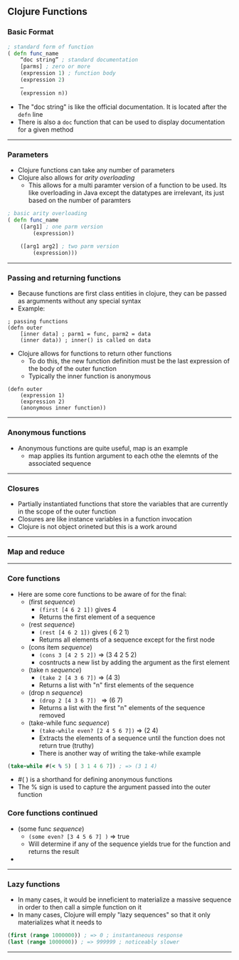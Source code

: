 ## Clojure Functions
### Basic Format
```Clojure
; standard form of function 
( defn func_name 
	“doc string” ; standard documentation 
	[parms] ; zero or more 
	(expression 1) ; function body 
	(expression 2)
	… 
	(expression n))
```
- The "doc string" is like the official documentation. It is located after the `defn` line
- There is also a `doc` function that can be used to display documentation for a given method
---
### Parameters
- Clojure functions can take any number of parameters
- Clojure also allows for _arity overloading_
	- This allows for a multi paramter version of a function to be used. Its like overloading in Java except the datatypes are irrelevant, its just based on the number of paramters
```Clojure
; basic arity overloading 
( defn func_name
	([arg1] ; one parm version 
		(expression)) 
		
	([arg1 arg2] ; two parm version 
		(expression)))
```
---
### Passing and returning functions
- Because functions are first class entities in clojure, they can be passed as argumnents without any special syntax
- Example: 
```cljure 
; passing functions 
(defn outer 
	[inner data] ; parm1 = func, parm2 = data 
	(inner data)) ; inner() is called on data
```
- Clojure allows for functions to return other functions
	- To do this, the new function definition must be the last expression of the body of the outer function
	- Typically the inner function is anonymous
```
(defn outer 
	(expression 1) 
	(expression 2) 
	(anonymous inner function))
```
---
### Anonymous functions
- Anonymous functions are quite useful, map is an example
	- map applies its funtion argument to each othe the elemnts of the associated sequence
---
### Closures
-  Partially instantiated functions that store the variables that are currently in the scope of the outer function
- Closures are like instance variables in a function invocation 
- Clojure is not object orineted but this is a work around 
---
### Map and reduce
---
### Core functions
- Here are some core functions to be aware of for the final: 
	- (first *sequence*)
		- `(first [4 6 2 1])` gives 4
		- Returns the first element of a sequence 
	- (rest *sequence*)
		- `(rest [4 6 2 1])` gives ( 6 2 1)
		- Returns all elements of a sequence except for the first node
	- (cons item *sequence*)
		- `(cons 3 [4 2 5 2])` => (3 4 2 5 2)
		- cosntructs a new list by adding the argument as the first element
	- (take n *sequence*)
		- `(take 2 [4 3 6 7])`  => (4 3)
		- Returns a list with "n" first elements of the sequence
	- (drop n *sequence*)
		- `(drop 2 [4 3 6 7]) ` => (6 7)
		- Returns a list with the first "n" elements of the sequence removed
	- (take-while func *sequence*)
		- `(take-while even? [2 4 5 6 7])` => (2 4)
		- Extracts the elements of a sequence until the function does not return true (truthy)
		- There is another way of writing the take-while example
```clojure
(take-while #(< % 5) [ 3 1 4 6 7]) ; => (3 1 4)
```
- #( ) is a shorthand for defining anonymous functions
- The % sign is used to capture the argument passed into the outer function
### Core functions continued
- (some func *sequence*)
	- `(some even? [3 4 5 6 7] )` => true
	- Will determine if any of the sequence yields true for the function and returns the result
- 
---
### Lazy functions
- In many cases, it would be inneficient to materialize a massive sequence in order to then call a simple function on it
- In many cases, Clojure will emply "lazy sequences" so that it only materializes what it needs to 
```clojure
(first (range 1000000)) ; => 0 ; instantaneous response 
(last (range 1000000)) ; => 999999 ; noticeably slower
```
--- 
